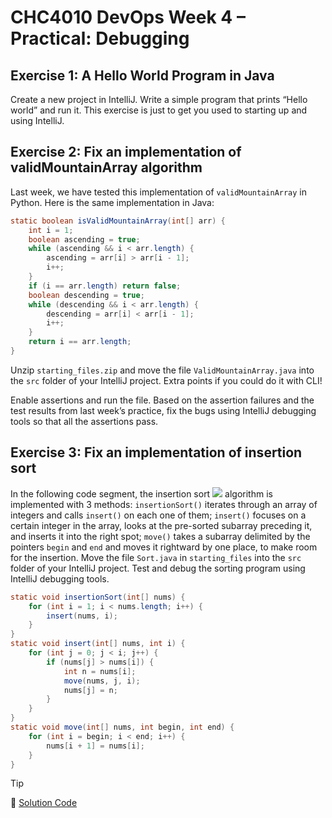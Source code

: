 # CHC4010 DevOps Week 4 – Practical: Debugging
## Exercise 1: A Hello World Program in Java
Create a new project in IntelliJ. Write a simple program that prints “Hello world” and run it. This exercise is just to get you used to starting up and using IntelliJ.
## Exercise 2: Fix an implementation of validMountainArray algorithm
Last week, we have tested this implementation of `validMountainArray` in Python. Here is the same implementation in Java:
```java
static boolean isValidMountainArray(int[] arr) {
    int i = 1;
    boolean ascending = true;
    while (ascending && i < arr.length) {
        ascending = arr[i] > arr[i - 1];
        i++;
    }
    if (i == arr.length) return false;
    boolean descending = true;
    while (descending && i < arr.length) {
        descending = arr[i] < arr[i - 1];
        i++;
    }
    return i == arr.length;
}
```
  
Unzip `starting_files.zip` and move the file `ValidMountainArray.java` into the `src` folder of your IntelliJ project. Extra points if you could do it with CLI!  
  
Enable assertions and run the file. Based on the assertion failures and the test results from last week’s practice, fix the bugs using IntelliJ debugging tools so that all the assertions pass.  
## Exercise 3: Fix an implementation of insertion sort
In the following code segment, the insertion sort ![](https://tutorialsbookmarks.com/wp-content/uploads/2019/08/Insertion-sort-example.gif)  algorithm is implemented with 3 methods: `insertionSort()` iterates through an array of integers and calls `insert()` on each one of them; `insert()` focuses on a certain integer in the array, looks at the pre-sorted subarray preceding it, and inserts it into the right spot; `move()` takes a subarray delimited by the pointers `begin` and `end` and moves it rightward by one place, to make room for the insertion. Move the file `Sort.java` in `starting_files` into the `src` folder of your IntelliJ project. Test and debug the sorting program using IntelliJ debugging tools.  
  
```java
static void insertionSort(int[] nums) {
    for (int i = 1; i < nums.length; i++) {
        insert(nums, i);
    }
}
static void insert(int[] nums, int i) {
    for (int j = 0; j < i; j++) {
        if (nums[j] > nums[i]) {
            int n = nums[i];
            move(nums, j, i);
            nums[j] = n;
        }
    }
}
static void move(int[] nums, int begin, int end) {
    for (int i = begin; i < end; i++) {
        nums[i + 1] = nums[i];
    }
}
```

> [!TIP]
> 🔗 [Solution Code](week3-pratical-solution)

